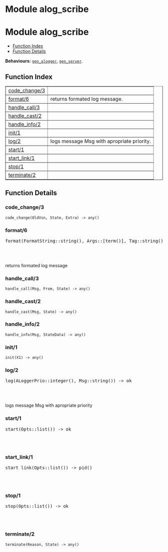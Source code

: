 Module alog_scribe
==================


<h1>Module alog_scribe</h1>

* [Function Index](#index)
* [Function Details](#functions)






__Behaviours:__ [`gen_alogger`](gen_alogger.md), [`gen_server`](gen_server.md).

<h2><a name="index">Function Index</a></h2>



<table width="100%" border="1" cellspacing="0" cellpadding="2" summary="function index"><tr><td valign="top"><a href="#code_change-3">code_change/3</a></td><td></td></tr><tr><td valign="top"><a href="#format-6">format/6</a></td><td>returns formated log message.</td></tr><tr><td valign="top"><a href="#handle_call-3">handle_call/3</a></td><td></td></tr><tr><td valign="top"><a href="#handle_cast-2">handle_cast/2</a></td><td></td></tr><tr><td valign="top"><a href="#handle_info-2">handle_info/2</a></td><td></td></tr><tr><td valign="top"><a href="#init-1">init/1</a></td><td></td></tr><tr><td valign="top"><a href="#log-2">log/2</a></td><td>logs message Msg with apropriate priority.</td></tr><tr><td valign="top"><a href="#start-1">start/1</a></td><td></td></tr><tr><td valign="top"><a href="#start_link-1">start_link/1</a></td><td></td></tr><tr><td valign="top"><a href="#stop-1">stop/1</a></td><td></td></tr><tr><td valign="top"><a href="#terminate-2">terminate/2</a></td><td></td></tr></table>




<h2><a name="functions">Function Details</a></h2>


<a name="code_change-3"></a>

<h3>code_change/3</h3>





`code_change(OldVsn, State, Extra) -> any()`

<a name="format-6"></a>

<h3>format/6</h3>





<pre>format(FormatString::string(), Args::[term()], Tag::string(), Module::atom(), Line::integer(), Pid::pid()) -> string()</pre>
<br></br>




returns formated log message<a name="handle_call-3"></a>

<h3>handle_call/3</h3>





`handle_call(Msg, From, State) -> any()`

<a name="handle_cast-2"></a>

<h3>handle_cast/2</h3>





`handle_cast(Msg, State) -> any()`

<a name="handle_info-2"></a>

<h3>handle_info/2</h3>





`handle_info(Msg, StateData) -> any()`

<a name="init-1"></a>

<h3>init/1</h3>





`init(X1) -> any()`

<a name="log-2"></a>

<h3>log/2</h3>





<pre>log(ALoggerPrio::integer(), Msg::string()) -> ok</pre>
<br></br>




logs message Msg with apropriate priority<a name="start-1"></a>

<h3>start/1</h3>





<pre>start(Opts::list()) -> ok</pre>
<br></br>


<a name="start_link-1"></a>

<h3>start_link/1</h3>





<pre>start_link(Opts::list()) -> pid()</pre>
<br></br>


<a name="stop-1"></a>

<h3>stop/1</h3>





<pre>stop(Opts::list()) -> ok</pre>
<br></br>


<a name="terminate-2"></a>

<h3>terminate/2</h3>





`terminate(Reason, State) -> any()`


